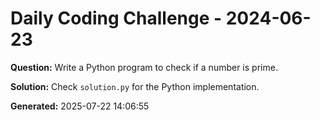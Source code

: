 # Daily Coding Challenge - 2024-06-23

**Question:** Write a Python program to check if a number is prime.

**Solution:** Check `solution.py` for the Python implementation.

**Generated:** 2025-07-22 14:06:55
